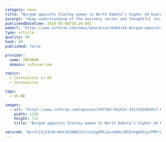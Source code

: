 ```yaml
---
category: news
title: "Burgum appoints Stanley woman to North Dakota’s higher ed board"
excerpt: "deep understanding of the business sector and thoughtful insights into the new generation of learners will help the State Board of Higher Education and all North Dakota campuses respond to the COVID-19 crisis and the unstoppable forces impacting higher education: economics, demographics, culture and technology,” Burgum said. “We’re deeply ..."
publishedDateTime: 2020-05-08T19:26:00Z
webUrl: "https://www.inforum.com/news/education/6484144-Burgum-appoints-Stanley-woman-to-North-Dakota’s-higher-ed-board"
type: article
quality: 40
heat: 40
published: false

provider:
  name: INFORUM
  domain: inforum.com

topics:
  - Coronavirus in US
  - Coronavirus

tags:
  - US-ND

images:
  - url: "https://www.inforum.com/opinion/587769-hb1k2n-3412391060917.O.JS_.ByeDanita.jpg/alternates/BASE_LANDSCAPE/3412391%2B060917.O.JS_.Bye%2CDanita.jpg"
    width: 1140
    height: 712
    title: "Burgum appoints Stanley woman to North Dakota’s higher ed board"

secured: "Wz+37j3j23C0zrWat2E2ND6Cb1ctse2gGM1iaxx4Odz/BVZukgKd3jw/PMFrgS7feHIf3NI3VPQVz5ENuNCEC8zDJa6/RcPAATcfR6Dv9Be6M3hSBVPBplzqpPnzQjao2MGcvjxzZVK1r+UM5iiiT87tZF14B7XcPEgChMKZ1KAAz3/kjNQup7w2Gb2WY/iEnDbSI0QjUdD4gDci40Ya89RhLwAwmIkqPQNY+LGXTCNiSgH7r3A0aNySrMbVNw/HOMYtBMLYDzevap+PjYEvpfFSp4rp9xqn0aIC9m4YL7llrbyIVVgArUlVUTY4GQjVU6dnQnCO383XUsHe9JXtUQii1xOYNV4dIJxjGDh931gANmrDBGaU0Bbj/CuDh2k0wc2h1yemiwwoqeB5h7EkQJlXegAZrFDq2+bEysSmDl92/RImvF8ME2Kri9lo1aELSMkys9iWJc1xorAffWaksfjPl/bb8oGD+B7eXwGRcFw=;iefIV+RWG96osovpNITePw=="
---
```


